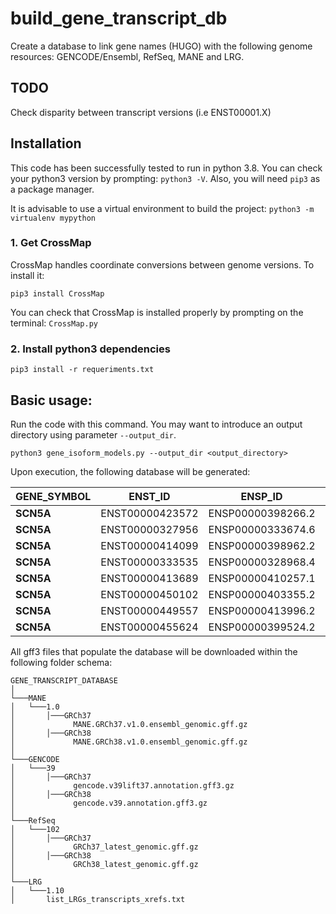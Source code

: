 # build_gene_transcript_db

Create a database to link gene names (HUGO) with the following genome resources: GENCODE/Ensembl, RefSeq, MANE and LRG.

## TODO
Check disparity between transcript versions (i.e ENST00001.X)

## Installation
This code has been successfully tested to run in python 3.8.
You can check your python3 version by prompting: `python3 -V`.
Also, you will need `pip3` as a package manager.

It is advisable to use a virtual environment to build the project:
`python3 -m virtualenv mypython`

### 1. Get CrossMap

CrossMap handles coordinate conversions between genome versions.
To install it:

`pip3 install CrossMap`

You can check that CrossMap is installed properly by prompting on the terminal: `CrossMap.py`

### 2. Install python3 dependencies
`pip3 install -r requeriments.txt`

## Basic usage:
Run the code with this command. You may want to introduce an output directory using parameter `--output_dir`.

`python3 gene_isoform_models.py --output_dir <output_directory>`

Upon execution, the following database will be generated:

| **GENE_SYMBOL** | **ENST_ID**     | **ENSP_ID**       | **REFSEQ_CDS_COMPLETE** | **REFSEQ_PROTEIN_ID** | **MANE_SELECT** | **MANE_PLUS_CLINICAL** | **LRG_ID** | **LRG_TRANSCRIPT** |
|-----------------|-----------------|-------------------|-------------------------|-----------------------|-----------------|------------------------|------------|--------------------|
| **SCN5A**       | ENST00000423572 | ENSP00000398266.2 | NM_000335.5             | NP_000326.2           | NM_000335.5     | .                      | LRG_289    | t2                 |
| **SCN5A**       | ENST00000327956 | ENSP00000333674.6 |                         | NP_000326.2           | .               | .                      | .          | .                  |
| **SCN5A**       | ENST00000414099 | ENSP00000398962.2 | NM_001099405.2          | NP_000326.2           | .               | .                      | .          | .                  |
| **SCN5A**       | ENST00000333535 | ENSP00000328968.4 | NM_198056.3             | NP_000326.2           | .               | .                      | LRG_289    | t1                 |
| **SCN5A**       | ENST00000413689 | ENSP00000410257.1 | NM_001099404.2          | NP_000326.2           | .               | NM_001099404.2         | LRG_289    | t3                 |
| **SCN5A**       | ENST00000450102 | ENSP00000403355.2 | NM_001160161.2          | NP_000326.2           | .               | .                      | .          | .                  |
| **SCN5A**       | ENST00000449557 | ENSP00000413996.2 |                         | NP_000326.2           | .               | .                      | .          | .                  |
| **SCN5A**       | ENST00000455624 | ENSP00000399524.2 | NM_001160160.2          | NP_000326.2           | .               | .                      | .          | .                  |


All gff3 files that populate the database will be downloaded within the following folder schema:

```
GENE_TRANSCRIPT_DATABASE
│
└───MANE
│   └───1.0
│       │───GRCh37
│             MANE.GRCh37.v1.0.ensembl_genomic.gff.gz
│       │───GRCh38
│             MANE.GRCh38.v1.0.ensembl_genomic.gff.gz
│
└───GENCODE
│   └───39
│       │───GRCh37
│             gencode.v39lift37.annotation.gff3.gz
│       │───GRCh38
│             gencode.v39.annotation.gff3.gz
│
└───RefSeq
│   └───102
│       │───GRCh37
│             GRCh37_latest_genomic.gff.gz
│       │───GRCh38
│             GRCh38_latest_genomic.gff.gz
│
└───LRG
│   └───1.10
│       list_LRGs_transcripts_xrefs.txt
```
